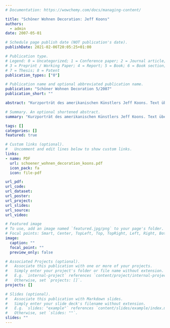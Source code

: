```yaml
---
# Documentation: https://wowchemy.com/docs/managing-content/

title: "Schöner Wohnen Decoration: Jeff Koons"
authors:
  - admin
date: 2007-05-01

# Schedule page publish date (NOT publication's date).
publishDate: 2021-02-06T20:05:25+01:00

# Publication type.
# Legend: 0 = Uncategorized; 1 = Conference paper; 2 = Journal article;
# 3 = Preprint / Working Paper; 4 = Report; 5 = Book; 6 = Book section;
# 7 = Thesis; 8 = Patent
publication_types: ["0"]

# Publication name and optional abbreviated publication name.
publication: "Schöner Wohnen Decoration 5/2007"
publication_short: ""

abstract: "Kurzporträt des amerikanischen Künstlers Jeff Koons. Text über Koons' Inflatables und das Rätsel der Hülle, über die Suche nach dem Inneren. Erschienen in Schöner Wohnen Decoration 5/2007."

# Summary. An optional shortened abstract.
summary: "Kurzporträt des amerikanischen Künstlers Jeff Koons. Text über Koons' Inflatables und das Rätsel der Hülle, über die Suche nach dem Inneren. Erschienen in Schöner Wohnen Decoration 5/2007."

tags: []
categories: []
featured: true

# Custom links (optional).
#   Uncomment and edit lines below to show custom links.
links:
- name: PDF
  url: schoener_wohnen_decoration_koons.pdf
  icon_pack: fa
  icon: file-pdf

url_pdf:
url_code:
url_dataset:
url_poster:
url_project:
url_slides:
url_source:
url_video:

# Featured image
# To use, add an image named `featured.jpg/png` to your page's folder.
# Focal points: Smart, Center, TopLeft, Top, TopRight, Left, Right, BottomLeft, Bottom, BottomRight.
image:
  caption: ""
  focal_point: ""
  preview_only: false

# Associated Projects (optional).
#   Associate this publication with one or more of your projects.
#   Simply enter your project's folder or file name without extension.
#   E.g. `internal-project` references `content/project/internal-project/index.md`.
#   Otherwise, set `projects: []`.
projects: []

# Slides (optional).
#   Associate this publication with Markdown slides.
#   Simply enter your slide deck's filename without extension.
#   E.g. `slides: "example"` references `content/slides/example/index.md`.
#   Otherwise, set `slides: ""`.
slides: ""
---
```


